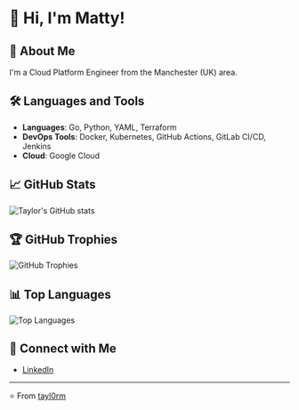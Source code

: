 # 👋 Hi, I'm Matty!

## 🚀 About Me
I'm a Cloud Platform Engineer from the Manchester (UK) area.

## 🛠️ Languages and Tools
- **Languages**: Go, Python, YAML, Terraform
- **DevOps Tools**: Docker, Kubernetes, GitHub Actions, GitLab CI/CD, Jenkins
- **Cloud**: Google Cloud

## 📈 GitHub Stats
![Taylor's GitHub stats](https://github-readme-stats.vercel.app/api?username=tayl0rm&show_icons=true&theme=radical)

## 🏆 GitHub Trophies
![GitHub Trophies](https://github-profile-trophy.vercel.app/?username=tayl0rm&theme=radical)

## 📊 Top Languages
![Top Languages](https://github-readme-stats.vercel.app/api/top-langs/?username=tayl0rm&layout=compact&theme=radical)

## 🔗 Connect with Me
- [LinkedIn](https://www.linkedin.com/in/matthew-taylor23/)

---

⭐️ From [tayl0rm](https://github.com/tayl0rm)